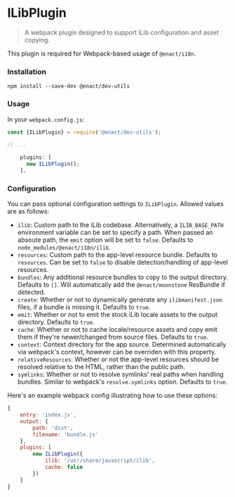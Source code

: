 # ILibPlugin

> A webpack plugin designed to support iLib configuration and asset copying.

This plugin is required for Webpack-based usage of `@enact/i18n`.

### Installation

```
npm install --save-dev @enact/dev-utils
```

### Usage

In your `webpack.config.js`:

```js
const {ILibPlugin} = require('@enact/dev-utils');

// ...

    plugins: [
      new ILibPlugin();
    ],
```

### Configuration
You can pass optional configuration settings to `ILibPlugin`.
Allowed values are as follows:

- `ilib`: Custom path to the iLib codebase. Alternatively, a `ILIB_BASE_PATH` environment variable can be set to specify a path. When passed an absoute path, the `emit` option will be set to `false`. Defaults to `node_modules/@enact/i18n/ilib`.
- `resources`: Custom path to the app-level resource bundle. Defaults to `resources`.  Can be set to `false` to disable detection/handling of app-level resources.
- `bundles`: Any additional resource bundles to copy to the output directory. Defaults to `[]`. Will automatically add the `@enact/moonstone` ResBundle if detected.
- `create`: Whether or not to dynamically generate any `ilibmanifest.json` files, if a bundle is missing it. Defaults to `true`.
- `emit`: Whether or not to emit the stock iLib locale assets to the output directory. Defaults to `true`.
- `cache`: Whether or not to cache locale/resource assets and copy emit them if they're newer/changed from source files. Defaults to `true`.
- `context`: Context directory for the app source. Determined automatically via webpack's context, however can be overriden with this property.
- `relativeResources`: Whether or not the app-level resources should be resolved relative to the HTML, rather than the public path.
- `symlinks`: Whether or not to resolve symlinks' real paths when handling bundles. Similar to webpack's `resolve.symlinks` option. Defaults to `true`.


Here's an example webpack config illustrating how to use these options:
```javascript
{
	entry: 'index.js',
	output: {
		path: 'dist',
		filename: 'bundle.js'
	},
	plugins: [
		new ILibPlugin({
			ilib: '/usr/share/javascript/ilib',
			cache: false
		})
	]
}
```
